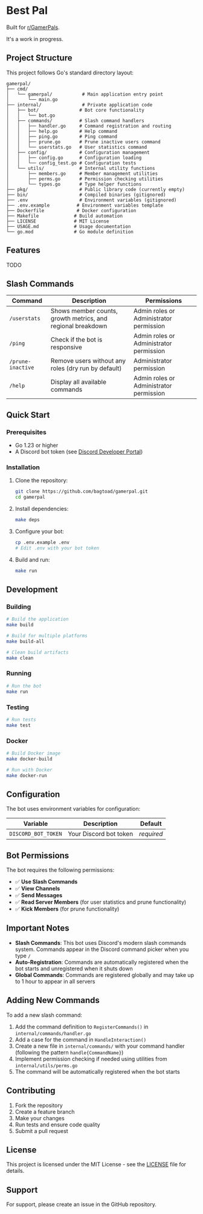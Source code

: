 # Best Pal

Built for [r/GamerPals](https://www.reddit.com/r/GamerPals).

It's a work in progress.

## Project Structure

This project follows Go's standard directory layout:

```
gamerpal/
├── cmd/
│   └── gamerpal/           # Main application entry point
│       └── main.go
├── internal/               # Private application code
│   ├── bot/               # Bot core functionality
│   │   └── bot.go
│   ├── commands/          # Slash command handlers
│   │   ├── handler.go     # Command registration and routing
│   │   ├── help.go        # Help command
│   │   ├── ping.go        # Ping command
│   │   ├── prune.go       # Prune inactive users command
│   │   └── userstats.go   # User statistics command
│   ├── config/            # Configuration management
│   │   ├── config.go      # Configuration loading
│   │   └── config_test.go # Configuration tests
│   └── utils/             # Internal utility functions
│       ├── members.go     # Member management utilities
│       ├── perms.go       # Permission checking utilities
│       └── types.go       # Type helper functions
├── pkg/                   # Public library code (currently empty)
├── bin/                   # Compiled binaries (gitignored)
├── .env                   # Environment variables (gitignored)
├── .env.example          # Environment variables template
├── Dockerfile            # Docker configuration
├── Makefile             # Build automation
├── LICENSE              # MIT License
├── USAGE.md             # Usage documentation
└── go.mod               # Go module definition
```

## Features

TODO

## Slash Commands

| Command | Description | Permissions |
|---------|-------------|-------------|
| `/userstats` | Shows member counts, growth metrics, and regional breakdown | Admin roles or Administrator permission |
| `/ping` | Check if the bot is responsive | Admin roles or Administrator permission |
| `/prune-inactive` | Remove users without any roles (dry run by default) | Administrator permission |
| `/help` | Display all available commands | Admin roles or Administrator permission |

## Quick Start

### Prerequisites

- Go 1.23 or higher
- A Discord bot token (see [Discord Developer Portal](https://discord.com/developers/applications))

### Installation

1. Clone the repository:
   ```bash
   git clone https://github.com/bagtoad/gamerpal.git
   cd gamerpal
   ```

2. Install dependencies:
   ```bash
   make deps
   ```

3. Configure your bot:
   ```bash
   cp .env.example .env
   # Edit .env with your bot token
   ```

4. Build and run:
   ```bash
   make run
   ```

## Development

### Building

```bash
# Build the application
make build

# Build for multiple platforms
make build-all

# Clean build artifacts
make clean
```

### Running

```bash
# Run the bot
make run
```

### Testing

```bash
# Run tests
make test
```

### Docker

```bash
# Build Docker image
make docker-build

# Run with Docker
make docker-run
```

## Configuration

The bot uses environment variables for configuration:

| Variable | Description | Default |
|----------|-------------|---------|
| `DISCORD_BOT_TOKEN` | Your Discord bot token | *required* |

## Bot Permissions

The bot requires the following permissions:
- ✅ **Use Slash Commands**
- ✅ **View Channels**
- ✅ **Send Messages**
- ✅ **Read Server Members** (for user statistics and prune functionality)
- ✅ **Kick Members** (for prune functionality)


## Important Notes

- **Slash Commands**: This bot uses Discord's modern slash commands system. Commands appear in the Discord command picker when you type `/`
- **Auto-Registration**: Commands are automatically registered when the bot starts and unregistered when it shuts down
- **Global Commands**: Commands are registered globally and may take up to 1 hour to appear in all servers

## Adding New Commands

To add a new slash command:

1. Add the command definition to `RegisterCommands()` in `internal/commands/handler.go`
2. Add a case for the command in `HandleInteraction()`
3. Create a new file in `internal/commands/` with your command handler (following the pattern `handle{CommandName}`)
4. Implement permission checking if needed using utilities from `internal/utils/perms.go`
5. The command will be automatically registered when the bot starts

## Contributing

1. Fork the repository
2. Create a feature branch
3. Make your changes
4. Run tests and ensure code quality
5. Submit a pull request

## License

This project is licensed under the MIT License - see the [LICENSE](LICENSE) file for details.

## Support

For support, please create an issue in the GitHub repository.
